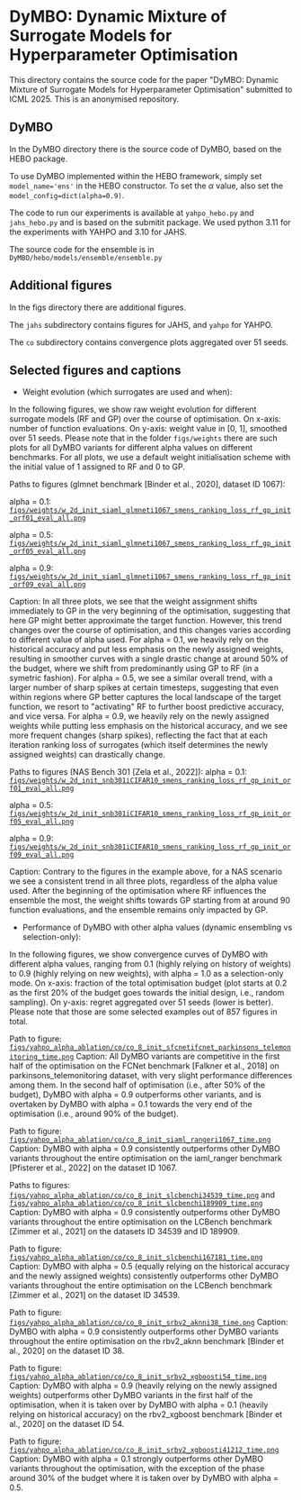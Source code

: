 
# DyMBO: Dynamic Mixture of Surrogate Models for Hyperparameter Optimisation

This directory contains the source code for the paper "DyMBO: Dynamic Mixture of Surrogate Models for Hyperparameter Optimisation" submitted to ICML 2025. This is an anonymised repository.

## DyMBO
In the DyMBO directory there is the source code of DyMBO, based on the HEBO package.

To use DyMBO implemented within the HEBO framework, simply set `model_name='ens'` in the HEBO constructor. To set the $\alpha$ value, also set the `model_config=dict(alpha=0.9)`.

The code to run our experiments is available at `yahpo_hebo.py` and `jahs_hebo.py` and is based on the submitit package.
We used python 3.11 for the experiments with YAHPO and 3.10 for JAHS.

The source code for the ensemble is in `DyMBO/hebo/models/ensemble/ensemble.py`


## Additional figures
In the figs directory there are additional figures.

The `jahs` subdirectory contains figures for JAHS, and `yahpo` for YAHPO.

The `co` subdirectory contains convergence plots aggregated over 51 seeds.

## Selected figures and captions

* Weight evolution (which surrogates are used and when):

In the following figures, we show raw weight evolution for different surrogate models (RF and GP) over the course of optimisation. 
On x-axis: number of function evaluations.
On y-axis: weight value in [0, 1], smoothed over 51 seeds.
Please note that in the folder `figs/weights` there are such plots for all DyMBO variants for different alpha values on different benchmarks. For all plots, we use a default weight initialisation scheme with the initial value of 1 assigned to RF and 0 to GP.

Paths to figures (glmnet benchmark [Binder et al., 2020], dataset ID 1067): 

alpha = 0.1: [`figs/weights/w_2d_init_siaml_glmneti1067_smens_ranking_loss_rf_gp_init_orf01_eval_all.png`](https://anonymous.4open.science/r/dyn_ens_supp-D5C2/figs/weights/w_2d_init_siaml_glmneti1067_smens_ranking_loss_rf_gp_init_orf01_eval_all.png)

alpha = 0.5: [`figs/weights/w_2d_init_siaml_glmneti1067_smens_ranking_loss_rf_gp_init_orf05_eval_all.png`](https://anonymous.4open.science/r/dyn_ens_supp-D5C2/figs/weights/w_2d_init_siaml_glmneti1067_smens_ranking_loss_rf_gp_init_orf05_eval_all.png)

alpha = 0.9: [`figs/weights/w_2d_init_siaml_glmneti1067_smens_ranking_loss_rf_gp_init_orf09_eval_all.png`](https://anonymous.4open.science/r/dyn_ens_supp-D5C2/figs/weights/w_2d_init_siaml_glmneti1067_smens_ranking_loss_rf_gp_init_orf09_eval_all.png)

Caption: In all three plots, we see that the weight assignment shifts immediately to GP in the very beginning of the optimisation, suggesting that here GP might better approximate the target function. However, this trend changes over the course of optimisation, and this changes varies according to different value of alpha used. 
For alpha = 0.1, we heavily rely on the historical accuracy and put less emphasis on the newly assigned weights, resulting in smoother curves with a single drastic change at around 50% of the budget, where we shift from predominantly using GP to RF (in a symetric fashion).
For alpha = 0.5, we see a similar overall trend, with a larger number of sharp spikes at certain timesteps, suggesting that even within regions where GP better captures the local landscape of the target function, we resort to "activating" RF to further boost predictive accuracy, and vice versa.
For alpha = 0.9, we heavily rely on the newly assigned weights while putting less emphasis on the historical accuracy, and we see more frequent changes (sharp spikes), reflecting the fact that at each iteration ranking loss of surrogates (which itself determines the newly assigned weights) can drastically change.

Paths to figures (NAS Bench 301 [Zela et al., 2022]):
alpha = 0.1: [`figs/weights/w_2d_init_snb301iCIFAR10_smens_ranking_loss_rf_gp_init_orf01_eval_all.png`](https://anonymous.4open.science/r/dyn_ens_supp-D5C2/figs/weights/w_2d_init_snb301iCIFAR10_smens_ranking_loss_rf_gp_init_orf01_eval_all.png)

alpha = 0.5: [`figs/weights/w_2d_init_snb301iCIFAR10_smens_ranking_loss_rf_gp_init_orf05_eval_all.png`](https://anonymous.4open.science/r/dyn_ens_supp-D5C2/figs/weights/w_2d_init_snb301iCIFAR10_smens_ranking_loss_rf_gp_init_orf05_eval_all.png)

alpha = 0.9: [`figs/weights/w_2d_init_snb301iCIFAR10_smens_ranking_loss_rf_gp_init_orf09_eval_all.png`](https://anonymous.4open.science/r/dyn_ens_supp-D5C2/figs/weights/w_2d_init_snb301iCIFAR10_smens_ranking_loss_rf_gp_init_orf09_eval_all.png)

Caption: Contrary to the figures in the example above, for a NAS scenario we see a consistent trend in all three plots, regardless of the alpha value used. After the beginning of the optimisation where RF influences the ensemble the most, the weight shifts towards GP starting from at around 90 function evaluations, and the ensemble remains only impacted by GP.

* Performance of DyMBO with other alpha values (dynamic ensembling vs selection-only):

In the following figures, we show convergence curves of DyMBO with different alpha values, ranging from 0.1 (highly relying on history of weights) to 0.9 (highly relying on new weights), with alpha = 1.0 as a selection-only mode.
On x-axis: fraction of the total optimisation budget (plot starts at 0.2 as the first 20% of the budget goes towards the initial design, i.e., random sampling).
On y-axis: regret aggregated over 51 seeds (lower is better).
Please note that those are some selected examples out of 857 figures in total.

Path to figure: [`figs/yahpo_alpha_ablation/co/co_8_init_sfcnetifcnet_parkinsons_telemonitoring_time.png`](https://anonymous.4open.science/r/dyn_ens_supp-D5C2/figs/yahpo_alpha_ablation/co/co_8_init_sfcnetifcnet_parkinsons_telemonitoring_time.png)
Caption: All DyMBO variants are competitive in the first half of the optimisation on the FCNet benchmark [Falkner et al., 2018] on parkinsons_telemonitoring dataset, with very slight performance differences among them. In the second half of optimisation (i.e., after 50% of the budget), DyMBO with alpha = 0.9 outperforms other variants, and is overtaken by DyMBO with alpha = 0.1 towards the very end of the optimisation (i.e., around 90% of the budget).

Path to figure: [`figs/yahpo_alpha_ablation/co/co_8_init_siaml_rangeri1067_time.png`](https://anonymous.4open.science/r/dyn_ens_supp-D5C2/figs/yahpo_alpha_ablation/co/co_8_init_siaml_rangeri1067_time.png)
Caption: DyMBO with alpha = 0.9 consistently outperforms other DyMBO variants throughout the entire optimisation on the iaml_ranger benchmark [Pfisterer et al., 2022] on the dataset ID 1067.

Paths to figures: [`figs/yahpo_alpha_ablation/co/co_8_init_slcbenchi34539_time.png`](https://anonymous.4open.science/r/dyn_ens_supp-D5C2/figs/yahpo_alpha_ablation/co/co_8_init_slcbenchi34539_time.png) and [`figs/yahpo_alpha_ablation/co/co_8_init_slcbenchi189909_time.png`](https://anonymous.4open.science/r/dyn_ens_supp-D5C2/figs/yahpo_alpha_ablation/co/co_8_init_slcbenchi189909_time.png)
Caption: DyMBO with alpha = 0.9 consistently outperforms other DyMBO variants throughout the entire optimisation on the LCBench benchmark [Zimmer et al., 2021] on the datasets ID 34539 and ID 189909.

Path to figure: [`figs/yahpo_alpha_ablation/co/co_8_init_slcbenchi167181_time.png`](https://anonymous.4open.science/r/dyn_ens_supp-D5C2/figs/yahpo_alpha_ablation/co/co_8_init_slcbenchi167181_time.png)
Caption: DyMBO with alpha = 0.5 (equally relying on the historical accuracy and the newly assigned weights) consistently outperforms other DyMBO variants throughout the entire optimisation on the LCBench benchmark [Zimmer et al., 2021] on the dataset ID 34539.

Path to figure: [`figs/yahpo_alpha_ablation/co/co_8_init_srbv2_aknni38_time.png`](https://anonymous.4open.science/r/dyn_ens_supp-D5C2/figs/yahpo_alpha_ablation/co/co_8_init_srbv2_aknni38_time.png)
Caption: DyMBO with alpha = 0.9 consistently outperforms other DyMBO variants throughout the entire optimisation on the rbv2_aknn benchmark [Binder et al., 2020] on the dataset ID 38.

Path to figure: [`figs/yahpo_alpha_ablation/co/co_8_init_srbv2_xgboosti54_time.png`](https://anonymous.4open.science/r/dyn_ens_supp-D5C2/figs/yahpo_alpha_ablation/co/co_8_init_srbv2_xgboosti54_time.png)
Caption: DyMBO with alpha = 0.9 (heavily relying on the newly assigned weights) outperforms other DyMBO variants in the first half of the optimisation, when it is taken over by DyMBO with alpha = 0.1 (heavily relying on historical accuracy) on the rbv2_xgboost benchmark [Binder et al., 2020] on the dataset ID 54.

Path to figure: [`figs/yahpo_alpha_ablation/co/co_8_init_srbv2_xgboosti41212_time.png`](https://anonymous.4open.science/r/dyn_ens_supp-D5C2/figs/yahpo_alpha_ablation/co/co_8_init_srbv2_xgboosti41212_time.png)
Caption: DyMBO with alpha = 0.1 strongly outperforms other DyMBO variants throughout the optimisation, with the exception of the phase around 30% of the budget where it is taken over by DyMBO with alpha = 0.5.
